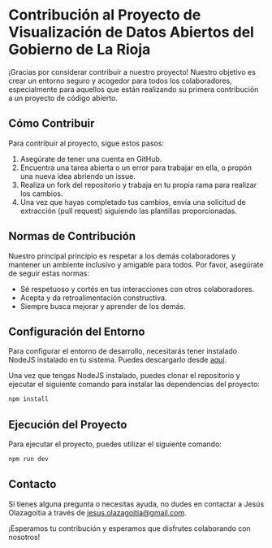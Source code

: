 # Contribución al Proyecto de Visualización de Datos Abiertos del Gobierno de La Rioja

¡Gracias por considerar contribuir a nuestro proyecto! Nuestro objetivo es crear un entorno seguro y acogedor para todos los colaboradores, especialmente para aquellos que están realizando su primera contribución a un proyecto de código abierto.

## Cómo Contribuir

Para contribuir al proyecto, sigue estos pasos:

1. Asegúrate de tener una cuenta en GitHub.
2. Encuentra una tarea abierta o un error para trabajar en ella, o propón una nueva idea abriendo un issue.
3. Realiza un fork del repositorio y trabaja en tu propia rama para realizar los cambios.
4. Una vez que hayas completado tus cambios, envía una solicitud de extracción (pull request) siguiendo las plantillas proporcionadas.

## Normas de Contribución

Nuestro principal principio es respetar a los demás colaboradores y mantener un ambiente inclusivo y amigable para todos. Por favor, asegúrate de seguir estas normas:

- Sé respetuoso y cortés en tus interacciones con otros colaboradores.
- Acepta y da retroalimentación constructiva.
- Siempre busca mejorar y aprender de los demás.

## Configuración del Entorno

Para configurar el entorno de desarrollo, necesitarás tener instalado NodeJS instalado en tu sistema. Puedes descargarlo desde [aquí](https://nodejs.org/).

Una vez que tengas NodeJS instalado, puedes clonar el repositorio y ejecutar el siguiente comando para instalar las dependencias del proyecto:

```bash
npm install
```

## Ejecución del Proyecto

Para ejecutar el proyecto, puedes utilizar el siguiente comando:

```bash
npm run dev
```

## Contacto

Si tienes alguna pregunta o necesitas ayuda, no dudes en contactar a Jesús Olazagoitia a través de [jesus.olazagoitia@gmail.com](mailto:jesus.olazagoitia@gmail.com).

¡Esperamos tu contribución y esperamos que disfrutes colaborando con nosotros!
